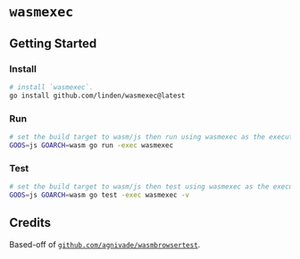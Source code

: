 # `wasmexec`
## Getting Started
### Install
```sh
# install `wasmexec`.
go install github.com/linden/wasmexec@latest
```

### Run
```sh
# set the build target to wasm/js then run using wasmexec as the executor.
GOOS=js GOARCH=wasm go run -exec wasmexec 
```

### Test
```sh
# set the build target to wasm/js then test using wasmexec as the executor.
GOOS=js GOARCH=wasm go test -exec wasmexec -v
```


## Credits
Based-off of [`github.com/agnivade/wasmbrowsertest`](https://github.com/agnivade/wasmbrowsertest).